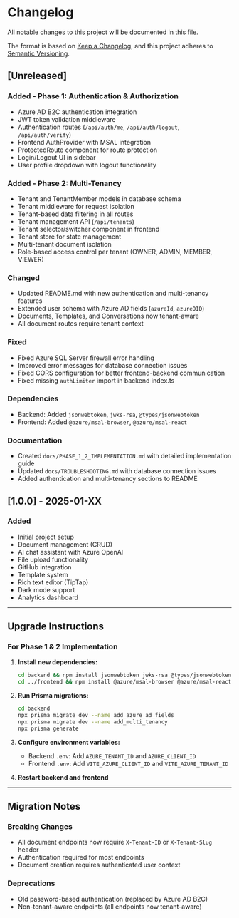 # Changelog

All notable changes to this project will be documented in this file.

The format is based on [Keep a Changelog](https://keepachangelog.com/en/1.0.0/),
and this project adheres to [Semantic Versioning](https://semver.org/spec/v2.0.0.html).

## [Unreleased]

### Added - Phase 1: Authentication & Authorization
- Azure AD B2C authentication integration
- JWT token validation middleware
- Authentication routes (`/api/auth/me`, `/api/auth/logout`, `/api/auth/verify`)
- Frontend AuthProvider with MSAL integration
- ProtectedRoute component for route protection
- Login/Logout UI in sidebar
- User profile dropdown with logout functionality

### Added - Phase 2: Multi-Tenancy
- Tenant and TenantMember models in database schema
- Tenant middleware for request isolation
- Tenant-based data filtering in all routes
- Tenant management API (`/api/tenants`)
- Tenant selector/switcher component in frontend
- Tenant store for state management
- Multi-tenant document isolation
- Role-based access control per tenant (OWNER, ADMIN, MEMBER, VIEWER)

### Changed
- Updated README.md with new authentication and multi-tenancy features
- Extended user schema with Azure AD fields (`azureId`, `azureOID`)
- Documents, Templates, and Conversations now tenant-aware
- All document routes require tenant context

### Fixed
- Fixed Azure SQL Server firewall error handling
- Improved error messages for database connection issues
- Fixed CORS configuration for better frontend-backend communication
- Fixed missing `authLimiter` import in backend index.ts

### Dependencies
- Backend: Added `jsonwebtoken`, `jwks-rsa`, `@types/jsonwebtoken`
- Frontend: Added `@azure/msal-browser`, `@azure/msal-react`

### Documentation
- Created `docs/PHASE_1_2_IMPLEMENTATION.md` with detailed implementation guide
- Updated `docs/TROUBLESHOOTING.md` with database connection issues
- Added authentication and multi-tenancy sections to README

## [1.0.0] - 2025-01-XX

### Added
- Initial project setup
- Document management (CRUD)
- AI chat assistant with Azure OpenAI
- File upload functionality
- GitHub integration
- Template system
- Rich text editor (TipTap)
- Dark mode support
- Analytics dashboard

---

## Upgrade Instructions

### For Phase 1 & 2 Implementation

1. **Install new dependencies:**
   ```bash
   cd backend && npm install jsonwebtoken jwks-rsa @types/jsonwebtoken
   cd ../frontend && npm install @azure/msal-browser @azure/msal-react
   ```

2. **Run Prisma migrations:**
   ```bash
   cd backend
   npx prisma migrate dev --name add_azure_ad_fields
   npx prisma migrate dev --name add_multi_tenancy
   npx prisma generate
   ```

3. **Configure environment variables:**
   - Backend `.env`: Add `AZURE_TENANT_ID` and `AZURE_CLIENT_ID`
   - Frontend `.env`: Add `VITE_AZURE_CLIENT_ID` and `VITE_AZURE_TENANT_ID`

4. **Restart backend and frontend**

---

## Migration Notes

### Breaking Changes
- All document endpoints now require `X-Tenant-ID` or `X-Tenant-Slug` header
- Authentication required for most endpoints
- Document creation requires authenticated user context

### Deprecations
- Old password-based authentication (replaced by Azure AD B2C)
- Non-tenant-aware endpoints (all endpoints now tenant-aware)

